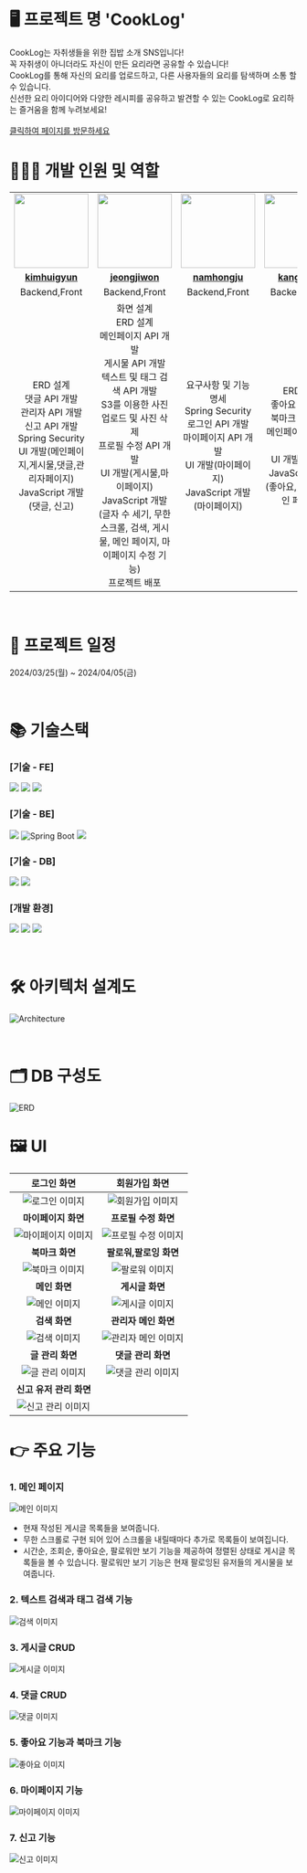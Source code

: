 # 🖥 프로젝트 명 'CookLog'

CookLog는 자취생들을 위한 집밥 소개 SNS입니다! <br>
꼭 자취생이 아니더라도 자신이 만든 요리라면 공유할 수 있습니다!<br>
CookLog를 통해 자신의 요리를 업로드하고, 다른 사용자들의 요리를 탐색하며 소통 할 수 있습니다.<br>
신선한 요리 아이디어와 다양한 레시피를 공유하고 발견할 수 있는 CookLog로 요리하는 즐거움을 함께 누려보세요!
<br><br>
[클릭하여 페이지를 방문하세요](http://ec2-43-202-107-97.ap-northeast-2.compute.amazonaws.com:8080/)
<br>

# 👩‍👧‍👦 개발 인원 및 역할

<table>
 <tr>
    <td align="center"><a href="https://github.com/HuiGyun-kim"><img src="src/main/resources/static/img/readMe/kimhuigyun.png" width="130px" alt=""></a></td>
    <td align="center"><a href="https://github.com/dhktjr0204"><img src="src/main/resources/static/img/readMe/jeongjiwon.jpg" width="130px;" alt=""></a></td>
    <td align="center"><a href="https://github.com/hongju1234"><img src="src/main/resources/static/img/readMe/namhongju.jpg" width="130px;" alt=""></a></td>
    <td align="center"><a href="https://github.com/kanghanju"><img src="src/main/resources/static/img/readMe/kanghanju.png" width="130px;" alt=""></a></td>
  </tr>
  <tr>
    <td align="center"><a href="https://github.com/HuiGyun-kim"><b>kimhuigyun</b></a></td>
    <td align="center"><a href="https://github.com/dhktjr0204"><b>jeongjiwon</b></a></td>
    <td align="center"><a href="https://github.com/hongju1234"><b>namhongju</b></a></td>
    <td align="center"><a href="https://github.com/kanghanju"><b>kanghanju</b></a></td>
  </tr>
  <tr> 
    <td align="center">Backend,Front</td>
    <td align="center">Backend,Front</td>
    <td align="center">Backend,Front</td>
    <td align="center">Backend,Front</td>
  </tr> 
  <tr> 
    <td align="center">ERD 설계<br>댓글 API 개발<br>관리자 API 개발<br>신고 API 개발<br>Spring Security<br>UI 개발(메인페이지,게시물,댓글,관리자페이지)<br>JavaScript 개발(댓글, 신고)
    </td>
    <td align="center">화면 설계<br>ERD 설계<br>메인페이지 API 개발<br>게시물 API 개발<br>텍스트 및 태그 검색 API 개발<br>
    S3를 이용한 사진 업로드 및 사진 삭제<br>프로필 수정 API 개발<br>UI 개발(게시물,마이페이지)<br>JavaScript 개발(글자 수 세기, 무한 스크롤, 검색, 게시물, 메인 페이지, 마이페이지 수정 기능)<br>프로젝트 배포
    </td>
    <td align="center">요구사항 및 기능 명세<br>Spring Security<br>로그인 API 개발<br>마이페이지 API 개발<br>UI 개발(마이페이지)<br>JavaScript 개발(마이페이지)</td>
    <td align="center">ERD 설계<br>좋아요 API 개발<br>북마크 API 개발<br>메인페이지 API 개발<br>UI 개발(북마크)<br>JavaScript 개발(좋아요, 북마크, 메인 페이지)
    </td>
  </tr> 
</table>

<br>

# 📆 프로젝트 일정

2024/03/25(월) ~ 2024/04/05(금)

<br>

# 📚 기술스택

### [기술 - FE]

<img src="https://img.shields.io/badge/html5-E34F26?style=for-the-badge&logo=html5&logoColor=white"> <img src="https://img.shields.io/badge/css-1572B6?style=for-the-badge&logo=css3&logoColor=white"> <img src="https://img.shields.io/badge/javascript-F7DF1E?style=for-the-badge&logo=javascript&logoColor=black">

### [기술 - BE]

<img  src="https://img.shields.io/badge/java-007396?style=for-the-badge&logo=java&logoColor=white"> <img alt="Spring Boot" src ="https://img.shields.io/badge/Spring Boot-6DB33F.svg?&style=for-the-badge&logo=springboot&logoColor=white"/> <img src="https://img.shields.io/badge/thymeleaf-005F0F?style=for-the-badge&logo=thymeleaf&logoColor=white">

### [기술 - DB]

<img src="https://img.shields.io/badge/MySQL-4479A1?style=for-the-badge&logo=MySQL&logoColor=white"> <img src="https://img.shields.io/badge/Amazon RDS-527FFF?style=for-the-badge&logo=Amazon RDS&logoColor=white">

### [개발 환경]

<img src="https://img.shields.io/badge/Amazon EC2-FF9900?style=for-the-badge&logo=Amazon EC2&logoColor=white"> <img src="https://img.shields.io/badge/GitHub-181717?style=for-the-badge&logo=GitHub&logoColor=white"> <img src="https://img.shields.io/badge/Discord-5865F2?style=for-the-badge&logo=Discord&logoColor=white">

<br>

# 🛠 아키텍처 설계도

![Architecture](/src/main/resources/static/img/readMe/architecture.png)

<br>

# 🗂 DB 구성도

![ERD](/src/main/resources/static/img/readMe/CookLog_ERD.png)

# 🖼 UI

|                            로그인 화면                             |                             회원가입 화면                            |
|:-------------------------------------------------------------:|:--------------------------------------------------------------:|
|   ![로그인 이미지](/src/main/resources/static/img/readMe/로그인.png)   |   ![회원가입 이미지](/src/main/resources/static/img/readMe/회원가입.png)  |
|                          <b>마이페이지 화면                          |                          <b>프로필 수정 화면                          |
| ![마이페이지 이미지](/src/main/resources/static/img/readMe/마이페이지.png) | ![프로필 수정 이미지](/src/main/resources/static/img/readMe/프로필수정.png) |
|                           <b>북마크 화면                           |                          <b>팔로워,팔로잉 화면                         |
|   ![북마크 이미지](/src/main/resources/static/img/readMe/북마크.png)   |    ![팔로워 이미지](/src/main/resources/static/img/readMe/팔로워.png)   |
|                           <b>메인 화면                            |                            <b>게시글 화면                           |
|  ![메인 이미지](/src/main/resources/static/img/readMe/메인페이지.png)   |  ![게시글 이미지](/src/main/resources/static/img/readMe/게시글_페이지.png) |
|                           <b>검색 화면                            |                          <b>관리자 메인 화면                          |
|    ![검색 이미지](/src/main/resources/static/img/readMe/검색.png)    | ![관리자 메인 이미지](/src/main/resources/static/img/readMe/관리자_메인.png) |
|                          <b>글 관리 화면                           |                           <b>댓글 관리 화면                          |
|  ![글 관리 이미지](/src/main/resources/static/img/readMe/글_관리.png)  |  ![댓글 관리 이미지](/src/main/resources/static/img/readMe/댓글_관리.png) |
|                        <b>신고 유저 관리 화면                         |                           <b>                          |
| ![신고 관리 이미지](/src/main/resources/static/img/readMe/글_관리.png)  |      |


# 👉 주요 기능

### 1. 메인 페이지
![메인 이미지](/src/main/resources/static/img/readMe/메인페이지.gif)

- 현재 작성된 게시글 목록들을 보여줍니다.
- 무한 스크롤로 구현 되어 있어 스크롤을 내릴때마다 추가로 목록들이 보여집니다.
- 시간순, 조회순, 좋아요순, 팔로워만 보기 기능을 제공하여 정렬된 상태로 게시글 목록들을 볼 수 있습니다. 팔로워만 보기 기능은 현재 팔로잉된 유저들의 게시물을 보여줍니다.

### 2. 텍스트 검색과 태그 검색 기능
![검색 이미지](/src/main/resources/static/img/readMe/검색.gif)

### 3. 게시글 CRUD
![게시글 이미지](/src/main/resources/static/img/readMe/글CRUD.gif)

### 4. 댓글 CRUD
![댓글 이미지](/src/main/resources/static/img/readMe/댓글CRUD.gif)

### 5. 좋아요 기능과 북마크 기능
![좋아요 이미지](/src/main/resources/static/img/readMe/좋아요_북마크.gif)

### 6. 마이페이지 기능
![마이페이지 이미지](/src/main/resources/static/img/readMe/마이페이지.gif)

### 7. 신고 기능
![신고 이미지](/src/main/resources/static/img/readMe/신고.gif)
